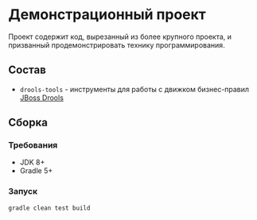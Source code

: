 # Демонстрационный проект

Проект содержит код, вырезанный из более крупного проекта, и призванный продемонстрировать технику программирования.

## Состав

- `drools-tools` - инструменты для работы с движком бизнес-правил [JBoss Drools](https://drools.org/)

## Сборка

### Требования

- JDK 8+
- Gradle 5+

### Запуск

```sh
gradle clean test build
```
